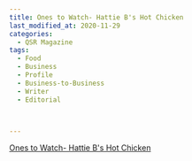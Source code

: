 ```yaml
---
title: Ones to Watch- Hattie B's Hot Chicken
last_modified_at: 2020-11-29
categories:
  - QSR Magazine
tags:
  - Food
  - Business
  - Profile
  - Business-to-Business
  - Writer
  - Editorial 



---
```


[Ones to Watch- Hattie B's Hot Chicken](http://www.ourdigitalmags.com/publication/?i=520898&ver=html5&p=37)
